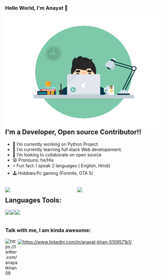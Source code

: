 ### Hello World, I'm Anayat  👋
<img align="right" alt="GIF" src="images/coder.gif" width="540" height="360" />

 ## I'm a Developer, Open source Contributor!!

- 🔭 I’m currently working on Python Project.
- 🌱 I’m currently learning full stack Web developement.
- 👯 I’m looking to collaborate on open source
- 😄 Pronouns: he/His
- ⚡ Fun fact: I speak 2 languages ( English, Hindi)
- 🕹 Hobbies:Pc gaming (Fortnite, GTA 5)
<br/>
<img align = "left" width = "46%" src= "https://github-readme-stats.vercel.app/api/top-langs/?username=anayatkhan1&layout=compact&theme=radical"/>
<img align = "left" width = "49%" src = "https://github-readme-stats.vercel.app/api?username=anayatkhan1&show_icons=true&theme=radical"/>

## Languages Tools:
<img align = "left" height = "35px" src = "https://img.shields.io/badge/python-3670A0?style=for-the-badge&logo=python&logoColor=ffdd54"/>
<img align = "left" height = "35px" src = "https://img.shields.io/badge/html5-%23E34F26.svg?style=for-the-badge&logo=html5&logoColor=white"/>
<img align = "left" height = "35px" src = "https://img.shields.io/badge/css3-%231572B6.svg?style=for-the-badge&logo=css3&logoColor=white"/>
<br/>
<br/>

### Talk with me, I am kinda awesome:

<a href="https://www.linkedin.com/in/anayat-khan-5109571b1/" target="blank"><img align="center" src="https://cdn.jsdelivr.net/npm/simple-icons@v3/icons/linkedin.svg" alt="https://www.linkedin.com/in/anayat-khan-5109571b1/" width="40px" /></a>
<a href="https://twitter.com/anayatkhan09" target="blank"><img align="left" src="https://cdn.jsdelivr.net/npm/simple-icons@v3/icons/twitter.svg" alt="https://twitter.com/anayatkhan09" width="40px" /></a>
